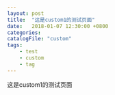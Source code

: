```yaml
---
layout: post
title:  "这是custom1的测试页面"
date:   2018-01-07 12:30:00 +0800
categories: 
catalogFile: "custom"
tags: 
    - test
    - custom
    - tag
---
```



这是custom1的测试页面
